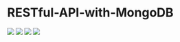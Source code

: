 # RESTful-API-with-MongoDB
<img src="https://img.shields.io/badge/Node.js-v6.11.2-brightgreen.svg"> <img src="https://img.shields.io/badge/MongoDB-v3.4.10-brightgreen.svg"> <img src="https://img.shields.io/badge/Express-v4.16.2-brightgreen.svg"> <img src="https://img.shields.io/badge/Babel-v6.23.0-brightgreen.svg">
